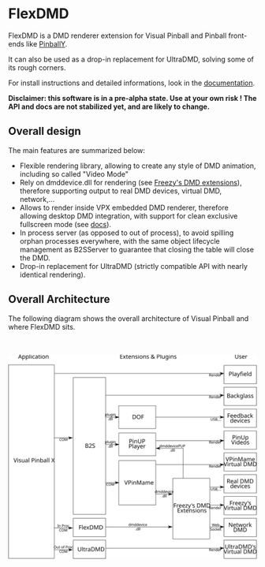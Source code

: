 # FlexDMD
FlexDMD is a DMD renderer extension for Visual Pinball and Pinball front-ends like [PinballY](https://github.com/mjrgh/PinballY).

It can also be used as a drop-in replacement for UltraDMD, solving some of its rough corners.

For install instructions and detailed informations, look in the [documentation](./docs/FlexDMD.md).

<b>Disclaimer: this software is in a pre-alpha state. Use at your own risk !
  The API and docs are not stabilized yet, and are likely to change.</b>

## Overall design
The main features are summarized below:
* Flexible rendering library, allowing to create any style of DMD animation, including so called "Video Mode"
* Rely on dmddevice.dll for rendering (see [Freezy's DMD extensions](https://github.com/freezy/dmd-extensions)), therefore supporting output to real DMD devices, virtual DMD, network,...
* Allows to render inside VPX embedded DMD renderer, therefore allowing desktop DMD integration, with support for clean exclusive fullscreen mode (see [docs](./docs/VPXDMD.md)).
* In process server (as opposed to out of process), to avoid spilling orphan processes everywhere, with the same object lifecycle management as B2SServer to guarantee that closing the table will close the DMD.
* Drop-in replacement for UltraDMD (strictly compatible API with nearly identical rendering).

## Overall Architecture
The following diagram shows the overall architecture of Visual Pinball and where FlexDMD sits.

<br></br>![Overall Architecture](./docs/media/architecture.svg)
